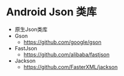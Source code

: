 # Android Json 类库

* 原生Json类库
* Gson
  * https://github.com/google/gson
* FastJson
  * https://github.com/alibaba/fastjson
* Jackson
  * https://github.com/FasterXML/jackson​

